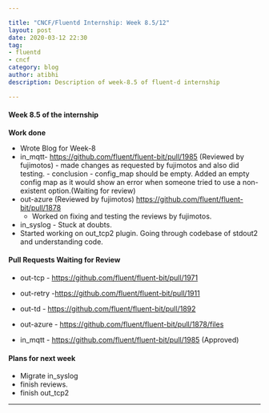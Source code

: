 ```yaml
---

title: "CNCF/Fluentd Internship: Week 8.5/12"
layout: post
date: 2020-03-12 22:30
tag:
- fluentd
- cncf
category: blog
author: atibhi
description: Description of week-8.5 of fluent-d internship

---
```


#### Week 8.5 of the internship

**Work done**

- Wrote Blog for Week-8
- in_mqtt- https://github.com/fluent/fluent-bit/pull/1985 (Reviewed by fujimotos)
		- made changes as requested by fujimotos and also did testing.
		- conclusion - config_map should be empty. Added an empty config map as it would show an error when someone tried to use a non-existent option.(Waiting for review)
- out-azure (Reviewed by fujimotos) https://github.com/fluent/fluent-bit/pull/1878
    - Worked on fixing and testing the reviews by fujimotos.
- in_syslog - Stuck at doubts.
- Started working on out_tcp2 plugin. Going through codebase of stdout2 and understanding code. 

#### Pull Requests Waiting for Review

- out-tcp - https://github.com/fluent/fluent-bit/pull/1971 

- out-retry -https://github.com/fluent/fluent-bit/pull/1911 

- out-td - https://github.com/fluent/fluent-bit/pull/1892  

- out-azure - https://github.com/fluent/fluent-bit/pull/1878/files

- in_mqtt - https://github.com/fluent/fluent-bit/pull/1985 (Approved)


#### Plans for next week

- Migrate in_syslog 
- finish reviews.
- finish out_tcp2

---
